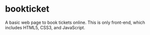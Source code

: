 # bookticket
A basic web page to book tickets online. This is only front-end, which includes HTML5, CSS3, and JavaScript.
